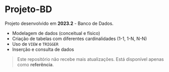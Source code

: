 # Projeto-BD

Projeto desenvolvido em **2023.2** - Banco de Dados.

- Modelagem de dados (conceitual e físico)
- Criação de tabelas com diferentes cardinalidades (1-1, 1-N, N-N)
- Uso de `VIEW` e `TRIGGER`
- Inserção e consulta de dados

> Este repositório não recebe mais atualizações. Está disponível apenas como **referência**.

